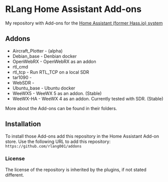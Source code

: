 # RLang Home Assistant  Add-ons


My repository with Add-ons for the [Home Assistant (former Hass.io) system](https://www.home-assistant.io/hassio/)

## Addons

* Aircraft_Plotter - (alpha)
* Debian_base - Denbian docker
* OpenWebRX - OpenWebRX as an addon
* rtl_cmd
* rtl_tcp - Run RTL_TCP on a local SDR
* tar1090 -
* WebSDR - 
* Ubuntu_base - Ubuntu docker
* WeeWX5 - WeeWX 5 as an addon.  (Stable)
* WeeWX-HA - WeeWX 4 as an addon.  Currently tested with SDR. (Stable)


More about the Add-ons can be found in their folders.


## Installation

To install those Add-ons add this repository in the Home Assistant Add-on store.
Use the following URL to add this repository:
`https://github.com/rlang001/addons`

### License

The license of the repository is inherited by the plugins, if not stated different.

